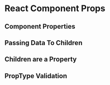 # React Component Props


## Component Properties


## Passing Data To Children


## Children are a Property


## PropType Validation
